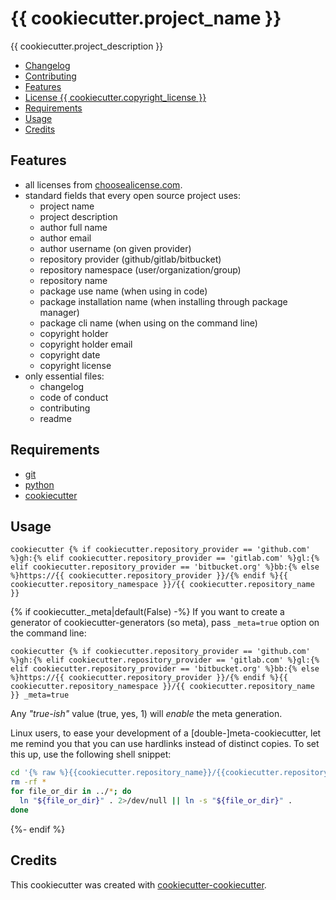 # {{ cookiecutter.project_name }}

<!-- badge list -->
{{ cookiecutter.project_description }}

<!-- logo -->

- [Changelog](CHANGELOG.md)
- [Contributing](CONTRIBUTING.md)
- [Features](#features)
- [License {{ cookiecutter.copyright_license }}](LICENSE)
- [Requirements](#requirements)
- [Usage](#usage)
- [Credits](#credits)

## Features
- all licenses from [choosealicense.com](https://choosealicense.com/appendix/).
- standard fields that every open source project uses:
  - project name
  - project description
  - author full name
  - author email
  - author username (on given provider)
  - repository provider (github/gitlab/bitbucket)
  - repository namespace (user/organization/group)
  - repository name
  - package use name (when using in code)
  - package installation name (when installing through package manager)
  - package cli name (when using on the command line)
  - copyright holder
  - copyright holder email
  - copyright date
  - copyright license
- only essential files:
  - changelog
  - code of conduct
  - contributing
  - readme

## Requirements
- [git](https://git-scm.com/downloads)
- [python](https://www.python.org/downloads/)
- [cookiecutter](https://github.com/audreyr/cookiecutter)

## Usage
```shell-session
cookiecutter {% if cookiecutter.repository_provider == 'github.com' %}gh:{% elif cookiecutter.repository_provider == 'gitlab.com' %}gl:{% elif cookiecutter.repository_provider == 'bitbucket.org' %}bb:{% else %}https://{{ cookiecutter.repository_provider }}/{% endif %}{{ cookiecutter.repository_namespace }}/{{ cookiecutter.repository_name }}
```

{% if cookiecutter._meta|default(False) -%}
If you want to create a generator of cookiecutter-generators (so meta),
pass `_meta=true`
option on the command line:

```shell-session
cookiecutter {% if cookiecutter.repository_provider == 'github.com' %}gh:{% elif cookiecutter.repository_provider == 'gitlab.com' %}gl:{% elif cookiecutter.repository_provider == 'bitbucket.org' %}bb:{% else %}https://{{ cookiecutter.repository_provider }}/{% endif %}{{ cookiecutter.repository_namespace }}/{{ cookiecutter.repository_name }} _meta=true
```

Any *"true-ish"* value (true, yes, 1) will *enable* the meta generation.

Linux users, to ease your development of a [double-]meta-cookiecutter, let me
remind you that you can use hardlinks instead of distinct copies. To set this
up, use the following shell snippet:

```bash
cd '{% raw %}{{cookiecutter.repository_name}}/{{cookiecutter.repository_name}}{% endraw %}'
rm -rf *
for file_or_dir in ../*; do
  ln "${file_or_dir}" . 2>/dev/null || ln -s "${file_or_dir}" .
done
```
{%- endif %}

## Credits
This cookiecutter was created with [cookiecutter-cookiecutter](https://github.com/Pawamoy/cookiecutter-cookiecutter).
